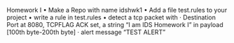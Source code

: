 Homework I
• Make a Repo with name idshwk1 
• Add a file test.rules to your project 
• write a rule in test.rules
• detect a tcp packet with
· Destination Port at 8080, TCPFLAG ACK set, a string “I am IDS Homework I” 
in payload [100th byte-200th byte]
· alert message “TEST ALERT”